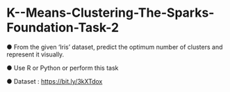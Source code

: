 # K--Means-Clustering-The-Sparks-Foundation-Task-2

● From the given ‘Iris’ dataset, predict the optimum number of clusters and
represent it visually.


● Use R or Python or perform this task


● Dataset : https://bit.ly/3kXTdox

